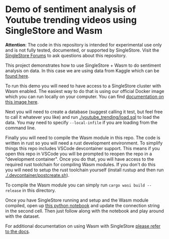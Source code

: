 # Demo of sentiment analysis of Youtube trending videos using SingleStore and Wasm

**Attention**: The code in this repository is intended for experimental use only and is not fully tested, documented, or supported by SingleStore. Visit the [SingleStore Forums](https://www.singlestore.com/forum/) to ask questions about this repository.

This project demonstrates how to use SingleStore + Wasm to do sentiment analysis on data. In this case we are using data from Kaggle which can be [found here](https://www.kaggle.com/datasets/rsrishav/youtube-trending-video-dataset).

To run this demo you will need to have access to a SingleStore cluster with Wasm enabled. The easiest way to do that is using our official Docker image which you can run locally on your computer. You can find [documentation on this image here](https://github.com/singlestore-labs/singlestoredb-dev-image).

Next you will need to create a database (suggest calling it test, but feel free to call it whatever you like) and run [./youtube_trending/load.sql](./youtube_trending/load.sql) to load the data. You may need to specify `--local-infile` if you are loading from the command line.

Finally you will need to compile the Wasm module in this repo. The code is written in rust so you will need a rust development environment. To simplify things this repo includes VSCode devcontainer support. This means if you open this repo in VSCode you will be prompted to reopen the repo in a "development container". Once you do that, you will have access to the required rust toolchain for compiling Wasm modules. If you don't do this you will need to setup the rust toolchain yourself (install rustup and then run [./.devcontainer/postcreate.sh](./.devcontainer/postcreate.sh)).

To compile the Wasm module you can simply run `cargo wasi build --release` in this directory.

Once you have SingleStore running and setup and the Wasm module compiled, open up [this python notebook](./youtube_trending/youtube_sentiment_analysis.ipynb) and update the connection string in the second cell. Then just follow along with the notebook and play around with the dataset.

For additional documentation on using Wasm with SingleStore [please refer to the docs](https://docs.singlestore.com/db/v8.0/en/reference/code-engine---powered-by-wasm.html).
